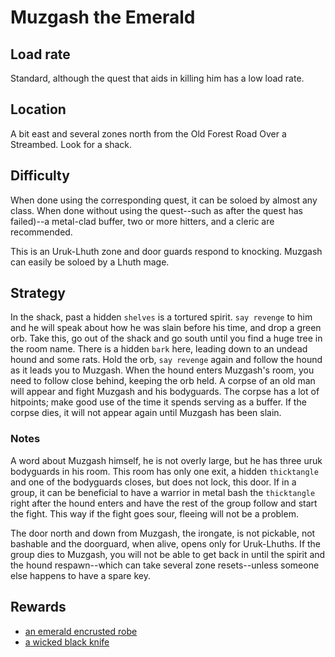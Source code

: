 # Muzgash the Emerald

## Load rate

Standard, although the quest that aids in killing him has a low load rate.

## Location

A bit east and several zones north from the Old Forest Road Over a Streambed.
Look for a shack.

## Difficulty

When done using the corresponding quest, it can be soloed by almost any class.
When done without using the quest--such as after the quest has failed)--a
metal-clad buffer, two or more hitters, and a cleric are recommended.

This is an Uruk-Lhuth zone and door guards respond to knocking. Muzgash can
easily be soloed by a Lhuth mage.

## Strategy

In the shack, past a hidden `shelves` is a tortured spirit. `say revenge` to
him and he will speak about how he was slain before his time, and drop a green
orb. Take this, go out of the shack and go south until you find a huge tree in
the room name. There is a hidden `bark` here, leading down to an undead hound
and some rats. Hold the orb, `say revenge` again and follow the hound as it
leads you to Muzgash. When the hound enters Muzgash's room, you need to follow
close behind, keeping the orb held. A corpse of an old man will appear and
fight Muzgash and his bodyguards. The corpse has a lot of hitpoints; make good
use of the time it spends serving as a buffer. If the corpse dies, it will not
appear again until Muzgash has been slain.

### Notes

A word about Muzgash himself, he is not overly large, but he has three uruk
bodyguards in his room. This room has only one exit, a hidden `thicktangle` and
one of the bodyguards closes, but does not lock, this door. If in a group, it
can be beneficial to have a warrior in metal bash the `thicktangle` right after
the hound enters and have the rest of the group follow and start the fight.
This way if the fight goes sour, fleeing will not be a problem.

The door north and down from Muzgash, the irongate, is not pickable, not
bashable and the doorguard, when alive, opens only for Uruk-Lhuths. If the
group dies to Muzgash, you will not be able to get back in until the spirit and
the hound respawn--which can take several zone resets--unless someone else
happens to have a spare key.

## Rewards

* [an emerald encrusted robe](/docs/items/clothing.md#an-emerald-encrusted-robe)
* [a wicked black knife](/docs/items/weapons.md#a-wicked-black-knife)
